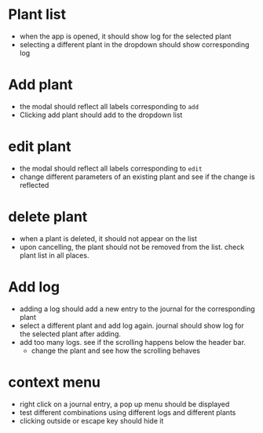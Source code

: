 # Plant list
- when the app is opened, it should show log for the selected plant
- selecting a different plant in the dropdown should show corresponding log

# Add plant
- the modal should reflect all labels corresponding to `add`
- Clicking add plant should add to the dropdown list

# edit plant
- the modal should reflect all labels corresponding to `edit`
- change different parameters of an existing plant and see if the change is reflected

# delete plant
- when a plant is deleted, it should not appear on the list
- upon cancelling, the plant should not be removed from the list. check plant list in all places.

# Add log
- adding a log should add a new entry to the journal for the corresponding plant
- select a different plant and add log again. journal should show log for the selected plant after adding.
- add too many logs. see if the scrolling happens below the header bar.
	- change the plant and see how the scrolling behaves

# context menu
- right click on a journal entry, a pop up menu should be displayed
- test different combinations using different logs and different plants
- clicking outside or escape key should hide it